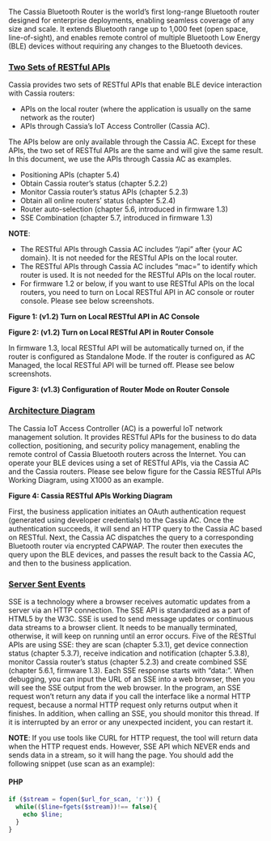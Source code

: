 The Cassia Bluetooth Router is the world’s first long-range Bluetooth router designed for
enterprise deployments, enabling seamless coverage of any size and scale. It extends
Bluetooth range up to 1,000 feet (open space, line-of-sight), and enables remote control of
multiple Bluetooth Low Energy (BLE) devices without requiring any changes to the Bluetooth
devices.

### [Two Sets of RESTful APIs](#two-sets-of-restful-apis)
Cassia provides two sets of RESTful APIs that enable BLE device interaction with Cassia
routers:
  * APIs on the local router (where the application is usually on the same network as the
router)
  * APIs through Cassia’s IoT Access Controller (Cassia AC).

The APIs below are only available through the Cassia AC. Except for these APIs, the two set
of RESTful APIs are the same and will give the same result. In this document, we use the
APIs through Cassia AC as examples.
  * Positioning APIs (chapter 5.4)
  * Obtain Cassia router’s status (chapter 5.2.2)
  * Monitor Cassia router’s status APIs (chapter 5.2.3)
  * Obtain all online routers’ status (chapter 5.2.4)
  * Router auto-selection (chapter 5.6, introduced in firmware 1.3)
  * SSE Combination (chapter 5.7, introduced in firmware 1.3)

**NOTE**:
  * The RESTful APIs through Cassia AC includes “/api” after {your AC domain}. It is not
needed for the RESTful APIs on the local router.
  * The RESTful APIs through Cassia AC includes “mac=<mac>” to identify which router is
used. It is not needed for the RESTful APIs on the local router.
  * For firmware 1.2 or below, if you want to use RESTful APIs on the local routers, you
need to turn on Local RESTful API in AC console or router console. Please see below
screenshots.

**Figure 1: (v1.2) Turn on Local RESTful API in AC Console**

**Figure 2: (v1.2) Turn on Local RESTful API in Router Console**

In firmware 1.3, local RESTful API will be automatically turned on, if the router is
configured as Standalone Mode. If the router is configured as AC Managed, the local
RESTful API will be turned off. Please see below screenshots.

**Figure 3: (v1.3) Configuration of Router Mode on Router Console**

### [Architecture Diagram](#architecture-diagram)
The Cassia IoT Access Controller (AC) is a powerful IoT network management solution. It
provides RESTful APIs for the business to do data collection, positioning, and security policy
management, enabling the remote control of Cassia Bluetooth routers across the Internet.
You can operate your BLE devices using a set of RESTful APIs, via the Cassia AC and the
Cassia routers. Please see below figure for the Cassia RESTful APIs Working Diagram, using
X1000 as an example.

**Figure 4: Cassia RESTful APIs Working Diagram**

First, the business application initiates an OAuth authentication request (generated using
developer credentials) to the Cassia AC. Once the authentication succeeds, it will send an
HTTP query to the Cassia AC based on RESTful. Next, the Cassia AC dispatches the query to a
corresponding Bluetooth router via encrypted CAPWAP. The router then executes the query
upon the BLE devices, and passes the result back to the Cassia AC, and then to the business
application.

### [Server Sent Events](#server-sent-events)
SSE is a technology where a browser receives automatic updates from a server via an HTTP
connection. The SSE API is standardized as a part of HTML5 by the W3C. SSE is used to send
message updates or continuous data streams to a browser client. It needs to be manually
terminated, otherwise, it will keep on running until an error occurs.
Five of the RESTful APIs are using SSE: they are scan (chapter 5.3.1), get device connection
status (chapter 5.3.7), receive indication and notification (chapter 5.3.8), monitor Cassia
router’s status (chapter 5.2.3) and create combined SSE (chapter 5.6.1, firmware 1.3).
Each SSE response starts with “data:”. When debugging, you can input the URL of an SSE
into a web browser, then you will see the SSE output from the web browser.
In the program, an SSE request won’t return any data if you call the interface like a normal
HTTP request, because a normal HTTP request only returns output when it finishes. In
addition, when calling an SSE, you should monitor this thread. If it is interrupted by an error
or any unexpected incident, you can restart it.

**NOTE**: If you use tools like CURL for HTTP request, the tool will return data when the HTTP
request ends. However, SSE API which NEVER ends and sends data in a stream, so it will
hang the page. You should add the following snippet (use scan as an example):

#### PHP
```php
if ($stream = fopen($url_for_scan, 'r')) {
  while(($line=fgets($stream))!== false){
    echo $line;
  }
}
```
